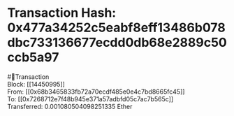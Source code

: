 
Transaction Hash: 0x477a34252c5eabf8eff13486b078dbc733136677ecdd0db68e2889c50ccb5a97
====================================================================================
  
#💸Transaction  
Block: [[14450995]]  
From: [[0x68b3465833fb72a70ecdf485e0e4c7bd8665fc45]]  
To: [[0x7268712e7f48b945e371a57adbfd05c7ac7b565c]]  
Transferred: 0.001080504098251335 Ether